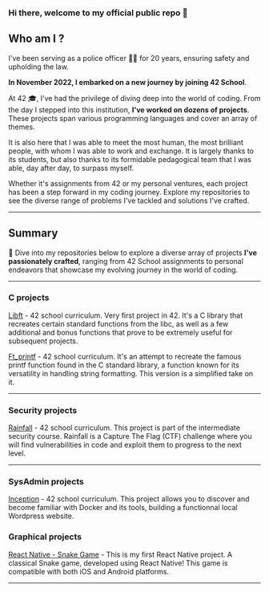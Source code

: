 ### Hi there, welcome to my official public repo 👋

## Who am I ?
I've been serving as a police officer 👮‍♂️ for 20 years, ensuring safety and upholding the law. 

**In November 2022, I embarked on a new journey by joining 42 School**.

At 42 🎓, I've had the privilege of diving deep into the world of coding. From the day I stepped into this institution, **I've worked on dozens of projects**. These projects span various programming languages and cover an array of themes.

It is also here that I was able to meet the most human, the most brilliant people, with whom I was able to work and exchange. It is largely thanks to its students, but also thanks to its formidable pedagogical team that I was able, day after day, to surpass myself.

Whether it's assignments from 42 or my personal ventures, each project has been a step forward in my coding journey. Explore my repositories to see the diverse range of problems I've tackled and solutions I've crafted.

----

## Summary
🚀 Dive into my repositories below to explore a diverse array of projects **I've passionately crafted**, ranging from 42 School assignments to personal endeavors that showcase my evolving journey in the world of coding.

----

### C projects

[Libft](https://github.com/jmbertin/Libft) - 42 school curriculum. Very first project in 42. It's a C library that recreates certain standard functions from the libc, as well as a few additional and bonus functions that prove to be extremely useful for subsequent projects.

[Ft_printf](https://github.com/jmbertin/FT_Printf) - 42 school curriculum. It's an attempt to recreate the famous printf function found in the C standard library, a function known for its versatility in handling string formatting. This version is a simplified take on it.

----

### Security projects

[Rainfall](https://github.com/jmbertin/Rainfall) - 42 school curriculum. This project is part of the intermediate security course. Rainfall is a Capture The Flag (CTF) challenge where you will find vulnerabilities in code and exploit them to progress to the next level.

----

### SysAdmin projects
[Inception](https://github.com/jmbertin/Inception) - 42 school curriculum. This project allows you to discover and become familiar with Docker and its tools, building a functionnal local Wordpress website.

### Graphical projects
[React Native - Snake Game](https://github.com/jmbertin/ReactNative-Snake) - This is my first React Native project. A classical Snake game, developed using React Native! This game is compatible with both iOS and Android platforms. 

----

<!--

<img src="./100.png" width="50" height="40">

### C++ projects

**jmbertin/jmbertin** is a ✨ _special_ ✨ repository because its `README.md` (this file) appears on your GitHub profile.

Here are some ideas to get you started:

- 🔭 I’m currently working on ...
- 🌱 I’m currently learning ...
- 👯 I’m looking to collaborate on ...
- 🤔 I’m looking for help with ...
- 💬 Ask me about ...
- 📫 How to reach me: ...
- 😄 Pronouns: ...
- ⚡ Fun fact: ...
-->
